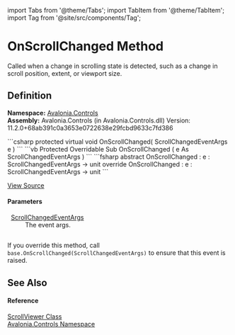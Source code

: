 import Tabs from '@theme/Tabs'; 
import TabItem from '@theme/TabItem'; 
import Tag from '@site/src/components/Tag'; 

# OnScrollChanged Method


Called when a change in scrolling state is detected, such as a change in scroll position, extent, or viewport size.



## Definition
**Namespace:** <a href="N_Avalonia_Controls">Avalonia.Controls</a>  
**Assembly:** Avalonia.Controls (in Avalonia.Controls.dll) Version: 11.2.0+68ab391c0a3653e0722638e29fcbd9633c7fd386

<Tabs groupId="api-code-preview">
<TabItem value="csharp" label="C#">
```csharp
protected virtual void OnScrollChanged(
	ScrollChangedEventArgs e
)
```
</TabItem>
<TabItem value="vb" label="VB">
```vb
Protected Overridable Sub OnScrollChanged ( 
	e As ScrollChangedEventArgs
)
```
</TabItem>
<TabItem value="fsharp" label="F#">
```fsharp
abstract OnScrollChanged : 
        e : ScrollChangedEventArgs -> unit 
override OnScrollChanged : 
        e : ScrollChangedEventArgs -> unit 
```
</TabItem>
</Tabs>



<a href="https://github.com/AvaloniaUI/Avalonia/tree/master/srcAvalonia.Controls/ScrollViewer.cs#L801" title="View the source code">View Source</a>



#### Parameters
<dl><dt>  <a href="T_Avalonia_Controls_ScrollChangedEventArgs">ScrollChangedEventArgs</a></dt><dd>The event args.</dd></dl>

## 
If you override this method, call `base.OnScrollChanged(ScrollChangedEventArgs)` to ensure that this event is raised.

## See Also


#### Reference
<a href="T_Avalonia_Controls_ScrollViewer">ScrollViewer Class</a>  
<a href="N_Avalonia_Controls">Avalonia.Controls Namespace</a>  
